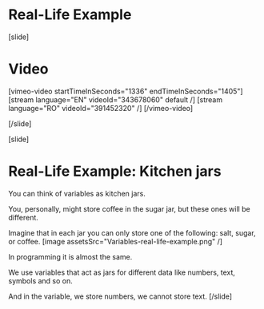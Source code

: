 # Real-Life Example

[slide]
# Video

[vimeo-video startTimeInSeconds="1336" endTimeInSeconds="1405"]
[stream language="EN" videoId="343678060" default /]
[stream language="RO" videoId="391452320"  /]
[/vimeo-video]

[/slide]

[slide]
# Real-Life Example: Kitchen jars
You can think of variables as kitchen jars. 

You, personally, might store coffee in the sugar jar, but these ones will be different.

Imagine that in each jar you can only store one of the following: salt, sugar, or coffee. 
[image assetsSrc="Variables-real-life-example.png" /]

In programming it is almost the same. 

We use variables that act as jars for different data like numbers, text, symbols and so on. 

And in the variable, we store numbers, we cannot store text.
[/slide]